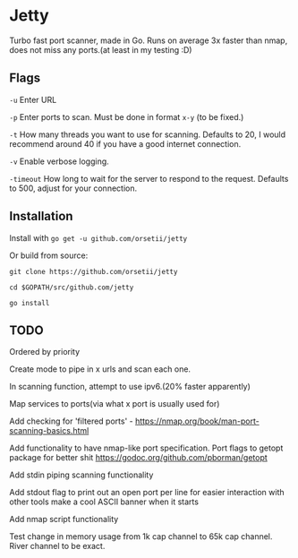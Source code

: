 # Jetty

Turbo fast port scanner, made in Go.
Runs on average 3x faster than nmap, does not miss any ports.(at least in my testing :D)


## Flags

`-u` Enter URL

`-p` Enter ports to scan. Must be done in format `x-y` (to be fixed.)

`-t` How many threads you want to use for scanning. Defaults to 20, I would recommend around 40 if you have a good internet connection. 

`-v` Enable verbose logging.

`-timeout` How long to wait for the server to respond to the request. Defaults to 500, adjust for your connection.



## Installation


Install with `go get -u github.com/orsetii/jetty`

Or build from source: 
```
git clone https://github.com/orsetii/jetty

cd $GOPATH/src/github.com/jetty

go install
```

## TODO
Ordered by priority

Create mode to pipe in x urls and scan each one.

In scanning function, attempt to use ipv6.(20% faster apparently)

Map services to ports(via what x port is usually used for)

Add checking for 'filtered ports'  - https://nmap.org/book/man-port-scanning-basics.html

Add functionality to have nmap-like port specification.
Port flags to getopt package for better shit https://godoc.org/github.com/pborman/getopt


Add stdin piping scanning functionality

Add stdout flag to print out an open port per line for easier interaction with other tools
make a cool ASCII banner when it starts

Add nmap script functionality


Test change in memory usage from 1k cap channel to 65k cap channel. River channel to be exact.
